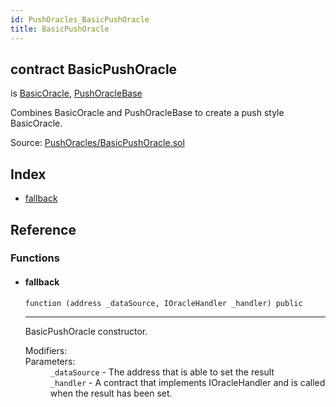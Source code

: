 ```yaml
---
id: PushOracles_BasicPushOracle
title: BasicPushOracle
---
```


<div class="contract-doc"><div class="contract"><h2 class="contract-header"><span class="contract-kind">contract</span> BasicPushOracle</h2><p class="base-contracts"><span>is</span> <a href="BasicOracle.html">BasicOracle</a><span>, </span><a href="PushOracles_PushOracleBase.html">PushOracleBase</a></p><p class="description">Combines BasicOracle and PushOracleBase to create a push style BasicOracle.</p><div class="source">Source: <a href="https://github.com/levelkdev/tidbit/blob/v0.1.0/contracts/PushOracles/BasicPushOracle.sol" target="_blank">PushOracles/BasicPushOracle.sol</a></div></div><div class="index"><h2>Index</h2><ul><li><a href="PushOracles_BasicPushOracle.html#">fallback</a></li></ul></div><div class="reference"><h2>Reference</h2><div class="functions"><h3>Functions</h3><ul><li><div class="item function"><span id="fallback" class="anchor-marker"></span><h4 class="name">fallback</h4><div class="body"><code class="signature">function <strong></strong><span>(address _dataSource, IOracleHandler _handler) </span><span>public </span></code><hr/><div class="description"><p>BasicPushOracle constructor.</p></div><dl><dt><span class="label-modifiers">Modifiers:</span></dt><dd></dd><dt><span class="label-parameters">Parameters:</span></dt><dd><div><code>_dataSource</code> - The address that is able to set the result</div><div><code>_handler</code> - A contract that implements IOracleHandler and is called when the result has been set.</div></dd></dl></div></div></li></ul></div></div></div>
